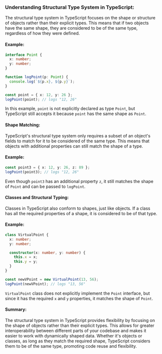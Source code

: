 ### Understanding Structural Type System in TypeScript:

The structural type system in TypeScript focuses on the shape or structure of objects rather than their explicit types. This means that if two objects have the same shape, they are considered to be of the same type, regardless of how they were defined.

#### Example:
```typescript
interface Point {
  x: number;
  y: number;
}

function logPoint(p: Point) {
  console.log(`${p.x}, ${p.y}`);
}

const point = { x: 12, y: 26 };
logPoint(point); // logs "12, 26"
```
In this example, `point` is not explicitly declared as type `Point`, but TypeScript still accepts it because `point` has the same shape as `Point`.

#### Shape Matching:
TypeScript's structural type system only requires a subset of an object's fields to match for it to be considered of the same type. This means that objects with additional properties can still match the shape of a type.

#### Example:
```typescript
const point3 = { x: 12, y: 26, z: 89 };
logPoint(point3); // logs "12, 26"
```
Even though `point3` has an additional property `z`, it still matches the shape of `Point` and can be passed to `logPoint`.

#### Classes and Structural Typing:
Classes in TypeScript also conform to shapes, just like objects. If a class has all the required properties of a shape, it is considered to be of that type.

#### Example:
```typescript
class VirtualPoint {
  x: number;
  y: number;

  constructor(x: number, y: number) {
    this.x = x;
    this.y = y;
  }
}

const newVPoint = new VirtualPoint(13, 56);
logPoint(newVPoint); // logs "13, 56"
```
`VirtualPoint` class does not explicitly implement the `Point` interface, but since it has the required `x` and `y` properties, it matches the shape of `Point`.

#### Summary:
The structural type system in TypeScript provides flexibility by focusing on the shape of objects rather than their explicit types. This allows for greater interoperability between different parts of your codebase and makes it easier to work with dynamically shaped data. Whether it's objects or classes, as long as they match the required shape, TypeScript considers them to be of the same type, promoting code reuse and flexibility.